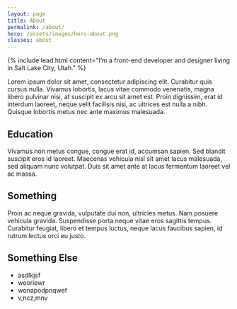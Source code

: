 ```yaml
---
layout: page
title: About
permalink: /about/
hero: /assets/images/hero-about.png
classes: about
---
```


{% include lead.html content="I&rsquo;m a front-end developer and designer living in Salt Lake City, Utah." %}

<div class="l-container  l-container--medium">
	<p>Lorem ipsum dolor sit amet, consectetur adipiscing elit. Curabitur quis cursus nulla. Vivamus lobortis, lacus vitae commodo venenatis, magna libero pulvinar nisi, at suscipit ex arcu sit amet est. Proin dignissim, erat id interdum laoreet, neque velit facilisis nisi, ac ultrices est nulla a nibh. Quisque lobortis metus nec ante maximus malesuada.</p>
</div>

<div class="l-container  l-container--large">
	<div class="l-grid">
		<section class="l-grid__item  l-width--expand@medium">
			<h2>Education</h2>
			<p>Vivamus non metus congue, congue erat id, accumsan sapien. Sed blandit suscipit eros id laoreet. Maecenas vehicula nisl sit amet lacus malesuada, sed aliquam nunc volutpat. Duis sit amet ante at lacus fermentum laoreet vel ac massa.</p>
		</section>
		<section class="l-grid__item  l-width--expand@medium">
			<h2>Something</h2>
			<p>Proin ac neque gravida, vulputate dui non, ultricies metus. Nam posuere vehicula gravida. Suspendisse porta neque vitae eros sagittis tempus. Curabitur feugiat, libero et tempus luctus, neque lacus faucibus sapien, id rutrum lectus orci eu justo.</p>
		</section>
		<section class="l-grid__item  l-width--expand@medium">
			<h2>Something Else</h2>
			<ul>
				<li>asdlkjsf</li>
				<li>weoriewr</li>
				<li>wonapodpnqwef</li>
				<li>v,ncz,mnv</li>
			</ul>
		</section>
	</div>
</div>
